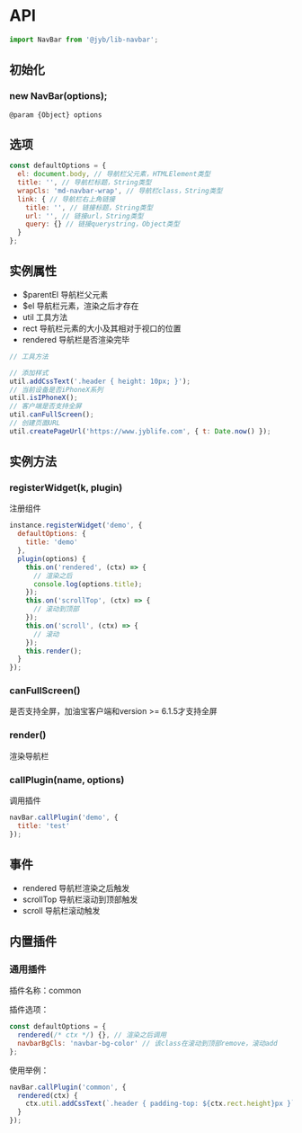 # API

```javascript
import NavBar from '@jyb/lib-navbar';
```

## 初始化

### new NavBar(options);

```jsdoc
@param {Object} options
```

## 选项

```javascript
const defaultOptions = {
  el: document.body, // 导航栏父元素，HTMLElement类型
  title: '', // 导航栏标题，String类型
  wrapCls: 'md-navbar-wrap', // 导航栏class，String类型
  link: { // 导航栏右上角链接
    title: '', // 链接标题，String类型
    url: '', // 链接url，String类型
    query: {} // 链接querystring，Object类型
  }
};
```

## 实例属性

- $parentEl 导航栏父元素
- $el 导航栏元素，渲染之后才存在
- util 工具方法
- rect 导航栏元素的大小及其相对于视口的位置
- rendered 导航栏是否渲染完毕

```javascript
// 工具方法

// 添加样式
util.addCssText('.header { height: 10px; }');
// 当前设备是否iPhoneX系列
util.isIPhoneX();
// 客户端是否支持全屏
util.canFullScreen();
// 创建页面URL
util.createPageUrl('https://www.jyblife.com', { t: Date.now() });
```

## 实例方法

### registerWidget(k, plugin)

注册组件

```javascript
instance.registerWidget('demo', {
  defaultOptions: {
    title: 'demo'
  },
  plugin(options) {
    this.on('rendered', (ctx) => {
      // 渲染之后
      console.log(options.title);
    });
    this.on('scrollTop', (ctx) => {
      // 滚动到顶部
    });
    this.on('scroll', (ctx) => {
      // 滚动
    });
    this.render();
  }
});
```

### canFullScreen()

是否支持全屏，加油宝客户端和version >= 6.1.5才支持全屏

### render() 

渲染导航栏

### callPlugin(name, options)

调用插件

```javascript
navBar.callPlugin('demo', {
  title: 'test'
});
```

## 事件

- rendered 导航栏渲染之后触发
- scrollTop 导航栏滚动到顶部触发
- scroll 导航栏滚动触发

## 内置插件

### 通用插件

插件名称：common

插件选项：

```javascript
const defaultOptions = {
  rendered(/* ctx */) {}, // 渲染之后调用
  navbarBgCls: 'navbar-bg-color' // 该class在滚动到顶部remove，滚动add
};
```

使用举例：

```javascript
navBar.callPlugin('common', {
  rendered(ctx) {
    ctx.util.addCssText(`.header { padding-top: ${ctx.rect.height}px }`);
  }
});
```


